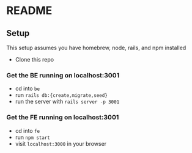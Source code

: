 # README

## Setup

This setup assumes you have homebrew, node, rails, and npm installed

* Clone this repo

### Get the BE running on localhost:3001

* cd into `be`
* run `rails db:{create,migrate,seed}`
* run the server with `rails server -p 3001`

### Get the FE running on localhost:3001

* cd into `fe`
* run `npm start`
* visit `localhost:3000` in your browser
